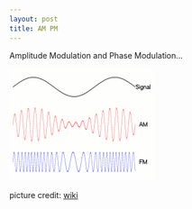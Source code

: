 ```yaml
---
layout: post
title: AM PM
---
```


Amplitude Modulation and Phase Modulation...

![](/img/ampm.gif "ampm")

picture credit: [wiki](http://en.wikipedia.org/wiki/File:Amfm3-en-de.gif)


